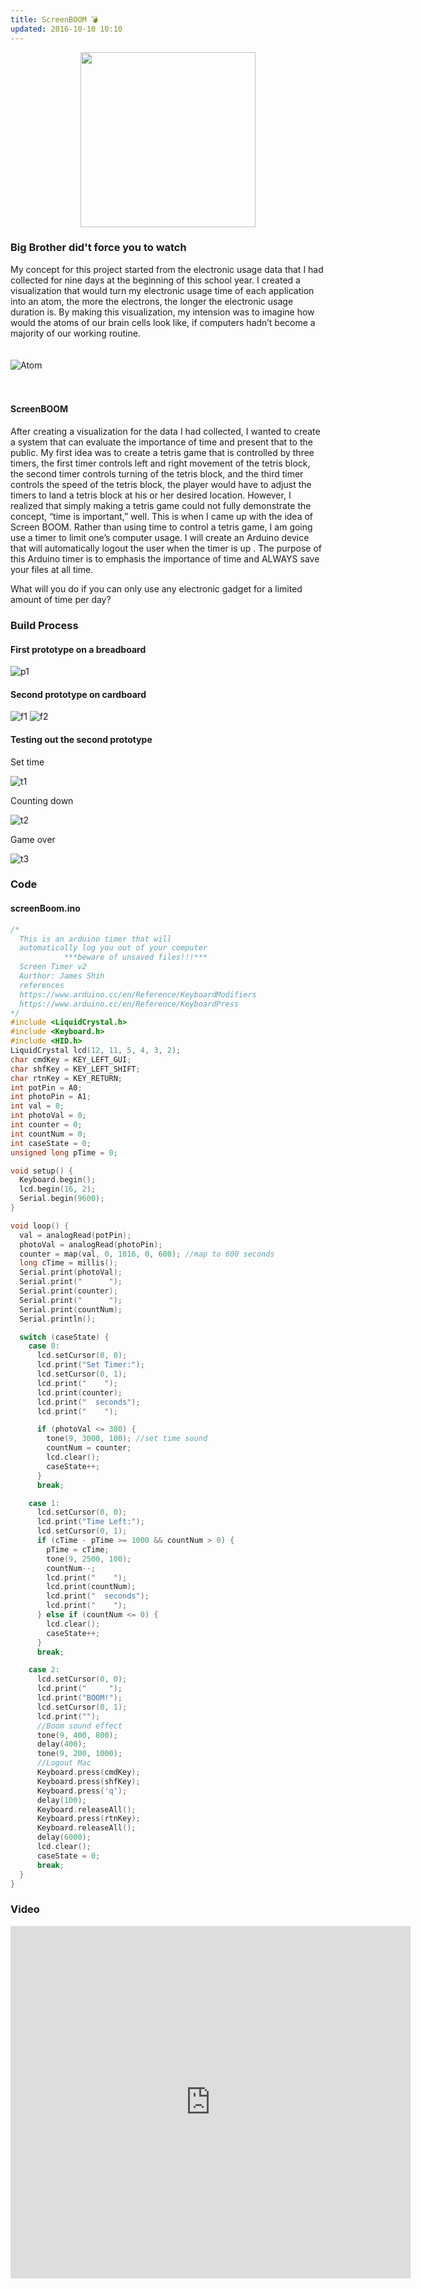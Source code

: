 ```yaml
---
title: ScreenBOOM 💣
updated: 2016-10-10 10:10
---
```


<p align="center">
<img src="https://shih.app/blog/assets/sboom/eagle.png" width="280">
</p>

### Big Brother did't force you to watch

My concept for this project started from the electronic usage data that I had collected for nine days at the beginning of this school year. I created a visualization that would turn my electronic usage time of each application into an atom, the more the electrons, the longer the electronic usage duration is. By making this visualization, my intension was to imagine how would the atoms of our brain cells look like, if computers hadn’t become a majority of our working routine.
<br><br><br>
![Atom](https://shih.app/blog/assets/sboom/2.gif)
<br><br><br>

#### ScreenBOOM

After creating a visualization for the data I had collected, I wanted to create a system that can evaluate the importance of time and present that to the public. My first idea was to create a tetris game that is controlled by three timers, the first timer controls left and right movement of the tetris block, the second timer controls turning of the tetris block, and the third timer controls the speed of the tetris block, the player would have to adjust the timers to land a tetris block at his or her desired location. However, I realized that simply making a tetris game could not fully demonstrate the concept, “time is important,” well. This is when I came up with the idea of Screen BOOM. Rather than using time to control a tetris game, I am going use a timer to limit one’s computer usage. I will create an Arduino device that will automatically logout the user when the timer is up . The purpose of this Arduino timer is to emphasis the importance of time and ALWAYS save your files at all time.

What will you do if you can only use any electronic gadget for a limited amount of time per day?

### Build Process

#### First prototype on a breadboard

![p1](https://shih.app/blog/assets/sboom/p1.jpg)

#### Second prototype on cardboard

![f1](https://shih.app/blog/assets/sboom/f1.jpg)
![f2](https://shih.app/blog/assets/sboom/f2.jpg)

#### Testing out the second prototype

Set time

![t1](https://shih.app/blog/assets/sboom/t1.jpg)

Counting down

![t2](https://shih.app/blog/assets/sboom/t2.jpg)

Game over

![t3](https://shih.app/blog/assets/sboom/t3.jpg)

### Code

#### screenBoom.ino

```cpp
/*
  This is an arduino timer that will
  automatically log you out of your computer
            ***beware of unsaved files!!!***
  Screen Timer v2
  Aurthor: James Shih
  references
  https://www.arduino.cc/en/Reference/KeyboardModifiers
  https://www.arduino.cc/en/Reference/KeyboardPress
*/
#include <LiquidCrystal.h>
#include <Keyboard.h>
#include <HID.h>
LiquidCrystal lcd(12, 11, 5, 4, 3, 2);
char cmdKey = KEY_LEFT_GUI;
char shfKey = KEY_LEFT_SHIFT;
char rtnKey = KEY_RETURN;
int potPin = A0;
int photoPin = A1;
int val = 0;
int photoVal = 0;
int counter = 0;
int countNum = 0;
int caseState = 0;
unsigned long pTime = 0;

void setup() {
  Keyboard.begin();
  lcd.begin(16, 2);
  Serial.begin(9600);
}

void loop() {
  val = analogRead(potPin);
  photoVal = analogRead(photoPin);
  counter = map(val, 0, 1016, 0, 600); //map to 600 seconds
  long cTime = millis();
  Serial.print(photoVal);
  Serial.print("      ");
  Serial.print(counter);
  Serial.print("      ");
  Serial.print(countNum);
  Serial.println();

  switch (caseState) {
    case 0:
      lcd.setCursor(0, 0);
      lcd.print("Set Timer:");
      lcd.setCursor(0, 1);
      lcd.print("    ");
      lcd.print(counter);
      lcd.print("  seconds");
      lcd.print("    ");

      if (photoVal <= 300) {
        tone(9, 3000, 100); //set time sound
        countNum = counter;
        lcd.clear();
        caseState++;
      }
      break;

    case 1:
      lcd.setCursor(0, 0);
      lcd.print("Time Left:");
      lcd.setCursor(0, 1);
      if (cTime - pTime >= 1000 && countNum > 0) {
        pTime = cTime;
        tone(9, 2500, 100);
        countNum--;
        lcd.print("    ");
        lcd.print(countNum);
        lcd.print("  seconds");
        lcd.print("    ");
      } else if (countNum <= 0) {
        lcd.clear();
        caseState++;
      }
      break;

    case 2:
      lcd.setCursor(0, 0);
      lcd.print("     ");
      lcd.print("BOOM!");
      lcd.setCursor(0, 1);
      lcd.print("");
      //Boom sound effect
      tone(9, 400, 800);
      delay(400);
      tone(9, 200, 1000);
      //Logout Mac
      Keyboard.press(cmdKey);
      Keyboard.press(shfKey);
      Keyboard.press('q');
      delay(100);
      Keyboard.releaseAll();
      Keyboard.press(rtnKey);
      Keyboard.releaseAll();
      delay(6000);
      lcd.clear();
      caseState = 0;
      break;
  }
}
```

### Video

<iframe src="https://www.youtube.com/embed/pI1DQHCBCME" width="640" height="564" frameborder="0" allow="autoplay; fullscreen" allowfullscreen></iframe>
